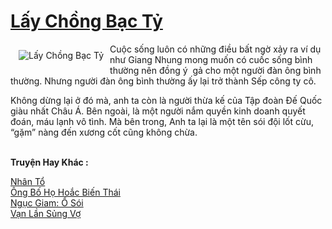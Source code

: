<a href="https://utruyen.com/truyen/lay-chong-bac-ty/19139/" title="Lấy Chồng Bạc Tỷ"><h1>Lấy Chồng Bạc Tỷ</h1></a><div style="display:table"><img align="right" style="float: left; padding: 10px;" src="https://utruyen.com/images/story/200x260/lay-chong-bac-ty.jpg" alt="Lấy Chồng Bạc Tỷ">Cuộc sống luôn có những điều bất ngờ xảy ra ví dụ như Giang Nhung mong muốn có cuốc sống bình thường nên đồng ý  gả cho một người đàn ông bình thường. Nhưng người đàn ông bình thường ấy lại trở thành Sếp công ty cô.<p></p>Không dừng lại ở đó mà, anh ta còn là người thừa kế của Tập đoàn Đế Quốc giàu nhất Châu Á. Bên ngoài, là một người nắm quyền kinh doanh quyết đoán, máu lạnh vô tình. Mà bên trong, Anh ta lại là một tên sói đội lốt cừu, “gặm” nàng đến xương cốt cũng không chừa.</div><p><br><b>Truyện Hay Khác :</b></p><a href="https://utruyen.com/truyen/nhan-to/19347/" alt="Nhân Tổ">Nhân Tổ</a><br/><a href="https://www.flickr.com/photos/184340401@N07/48819226437/" alt="Ông Bố Họ Hoắc Biến Thái">Ông Bố Họ Hoắc Biến Thái</a><br/><a href="https://github.com/quanluxury/ngontinhhot/tree/master/truyenhay/19087/" alt="Ngục Giam: Ổ Sói">Ngục Giam: Ổ Sói</a><br/><a href="https://github.com/quanluxury/ngontinhhot/tree/master/truyenhay/19222/" alt="Vạn Lần Sủng Vợ">Vạn Lần Sủng Vợ</a><br/>
